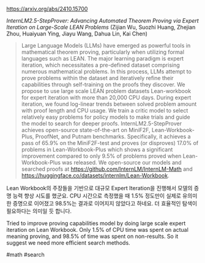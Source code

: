 https://arxiv.org/abs/2410.15700

*InternLM2.5-StepProver: Advancing Automated Theorem Proving via Expert Iteration on Large-Scale LEAN Problems* (Zijian Wu, Suozhi Huang, Zhejian Zhou, Huaiyuan Ying, Jiayu Wang, Dahua Lin, Kai Chen)

> Large Language Models (LLMs) have emerged as powerful tools in mathematical theorem proving, particularly when utilizing formal languages such as LEAN. The major learning paradigm is expert iteration, which necessitates a pre-defined dataset comprising numerous mathematical problems. In this process, LLMs attempt to prove problems within the dataset and iteratively refine their capabilities through self-training on the proofs they discover. We propose to use large scale LEAN problem datasets Lean-workbook for expert iteration with more than 20,000 CPU days. During expert iteration, we found log-linear trends between solved problem amount with proof length and CPU usage. We train a critic model to select relatively easy problems for policy models to make trials and guide the model to search for deeper proofs. InternLM2.5-StepProver achieves open-source state-of-the-art on MiniF2F, Lean-Workbook-Plus, ProofNet, and Putnam benchmarks. Specifically, it achieves a pass of 65.9% on the MiniF2F-test and proves (or disproves) 17.0% of problems in Lean-Workbook-Plus which shows a significant improvement compared to only 9.5% of problems proved when Lean-Workbook-Plus was released. We open-source our models and searched proofs at https://github.com/InternLM/InternLM-Math and https://huggingface.co/datasets/internlm/Lean-Workbook.

Lean Workbook의 주장들을 기반으로 대규모 Expert Iteration을 진행해서 모델의 증명 능력 향상 시도를 했군요. CPU 시간으로 측정했을 때 1.5% 정도만이 실제로 유의미한 증명으로 이어졌고 98.5%는 결과로 이어지지 않았다고 하네요. 더 효율적인 탐색이 필요하다는 의미일 듯 합니다.

<english>
Tried to improve proving capabilities model by doing large scale expert iteration on Lean Workbook. Only 1.5% of CPU time was spent on actual meaning proving, and 98.5% of time was spent on non-results. So it suggest we need more efficient search methods.
</english>

#math #search 
